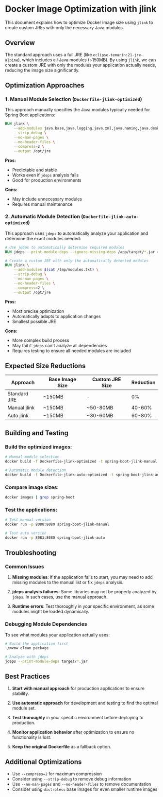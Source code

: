 # Docker Image Optimization with jlink

This document explains how to optimize Docker image size using `jlink` to create custom JREs with only the necessary Java modules.

## Overview

The standard approach uses a full JRE (like `eclipse-temurin:21-jre-alpine`), which includes all Java modules (~150MB). By using `jlink`, we can create a custom JRE with only the modules your application actually needs, reducing the image size significantly.

## Optimization Approaches

### 1. Manual Module Selection (`Dockerfile-jlink-optimized`)

This approach manually specifies the Java modules typically needed for Spring Boot applications:

```dockerfile
RUN jlink \
    --add-modules java.base,java.logging,java.xml,java.naming,java.desktop,java.management,java.security.jgss,java.instrument,java.scripting,jdk.unsupported \
    --strip-debug \
    --no-man-pages \
    --no-header-files \
    --compress=2 \
    --output /opt/jre
```

**Pros:**
- Predictable and stable
- Works even if `jdeps` analysis fails
- Good for production environments

**Cons:**
- May include unnecessary modules
- Requires manual maintenance

### 2. Automatic Module Detection (`Dockerfile-jlink-auto-optimized`)

This approach uses `jdeps` to automatically analyze your application and determine the exact modules needed:

```dockerfile
# Use jdeps to automatically determine required modules
RUN jdeps --print-module-deps --ignore-missing-deps /app/target/*.jar > /tmp/modules.txt

# Create a custom JRE with only the automatically detected modules
RUN jlink \
    --add-modules $(cat /tmp/modules.txt) \
    --strip-debug \
    --no-man-pages \
    --no-header-files \
    --compress=2 \
    --output /opt/jre
```

**Pros:**
- Most precise optimization
- Automatically adapts to application changes
- Smallest possible JRE

**Cons:**
- More complex build process
- May fail if `jdeps` can't analyze all dependencies
- Requires testing to ensure all needed modules are included

## Expected Size Reductions

| Approach | Base Image Size | Custom JRE Size | Reduction |
|----------|----------------|-----------------|-----------|
| Standard JRE | ~150MB | - | 0% |
| Manual jlink | ~150MB | ~50-80MB | 40-60% |
| Auto jlink | ~150MB | ~30-60MB | 60-80% |

## Building and Testing

### Build the optimized images:

```bash
# Manual module selection
docker build -f Dockerfile-jlink-optimized -t spring-boot-jlink-manual .

# Automatic module detection
docker build -f Dockerfile-jlink-auto-optimized -t spring-boot-jlink-auto .
```

### Compare image sizes:

```bash
docker images | grep spring-boot
```

### Test the applications:

```bash
# Test manual version
docker run -p 8080:8080 spring-boot-jlink-manual

# Test auto version
docker run -p 8081:8080 spring-boot-jlink-auto
```

## Troubleshooting

### Common Issues

1. **Missing modules**: If the application fails to start, you may need to add missing modules to the manual list or fix `jdeps` analysis.

2. **jdeps analysis failures**: Some libraries may not be properly analyzed by `jdeps`. In such cases, use the manual approach.

3. **Runtime errors**: Test thoroughly in your specific environment, as some modules might be loaded dynamically.

### Debugging Module Dependencies

To see what modules your application actually uses:

```bash
# Build the application first
./mvnw clean package

# Analyze with jdeps
jdeps --print-module-deps target/*.jar
```

## Best Practices

1. **Start with manual approach** for production applications to ensure stability.

2. **Use automatic approach** for development and testing to find the optimal module set.

3. **Test thoroughly** in your specific environment before deploying to production.

4. **Monitor application behavior** after optimization to ensure no functionality is lost.

5. **Keep the original Dockerfile** as a fallback option.

## Additional Optimizations

- Use `--compress=2` for maximum compression
- Consider using `--strip-debug` to remove debug information
- Use `--no-man-pages` and `--no-header-files` to remove documentation
- Consider using `distroless` base images for even smaller runtime images
